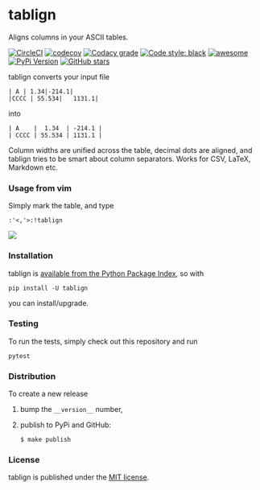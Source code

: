 # tablign

Aligns columns in your ASCII tables.

[![CircleCI](https://img.shields.io/circleci/project/github/nschloe/tablign/master.svg)](https://circleci.com/gh/nschloe/tablign/tree/master)
[![codecov](https://img.shields.io/codecov/c/github/nschloe/tablign.svg)](https://codecov.io/gh/nschloe/tablign)
[![Codacy grade](https://img.shields.io/codacy/grade/b23fbc2af9884315bd7d6275aa2629b6.svg)](https://app.codacy.com/app/nschloe/tablign/dashboard)
[![Code style: black](https://img.shields.io/badge/code%20style-black-000000.svg)](https://github.com/ambv/black)
[![awesome](https://img.shields.io/badge/awesome-yes-brightgreen.svg)](https://github.com/nschloe/tablign)
[![PyPi Version](https://img.shields.io/pypi/v/tablign.svg)](https://pypi.python.org/pypi/tablign)
[![GitHub stars](https://img.shields.io/github/stars/nschloe/tablign.svg?logo=github&label=Stars)](https://github.com/nschloe/tablign)

tablign converts your input file
```
| A | 1.34|-214.1|
|CCCC | 55.534|   1131.1|
```
into
```
| A    |  1.34  | -214.1 |
| CCCC | 55.534 | 1131.1 |
```
Column widths are unified across the table, decimal dots are aligned, and
tablign tries to be smart about column separators. Works for CSV, LaTeX,
Markdown etc.

### Usage from vim

Simply mark the table, and type
```
:'<,'>:!tablign
```

![](https://nschloe.github.io/tablign/tty-capture.gif)

### Installation

tablign is [available from the Python Package Index](https://pypi.python.org/pypi/tablign/), so with
```
pip install -U tablign
```
you can install/upgrade.

### Testing

To run the tests, simply check out this repository and run
```
pytest
```

### Distribution

To create a new release

1. bump the `__version__` number,

2. publish to PyPi and GitHub:
    ```
    $ make publish
    ```

### License
tablign is published under the [MIT license](https://en.wikipedia.org/wiki/MIT_License).
